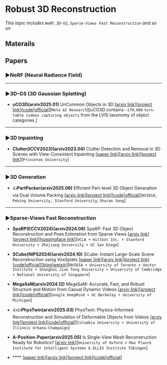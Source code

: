 # Robust 3D Reconstruction
*This topic includes `NeRF`, `3D-GS`, `Sparse-Views Fast Reconstruction` and so on*

## Materails

## Papers

### ▶NeRF (Neural Radiance Field)

***

### ▶3D-GS (3D Gaussian Splatting)

* **uCO3D(arxiv2025.01)** UnCommon Objects in 3D [[arxiv link](https://arxiv.org/abs/2501.07574)][[project link](https://uco3d.github.io/)][[code|official](https://www.github.com/facebookresearch/uco3d)][`Meta AI Research`][uCO3D contains `~170,000` `turn-table videos capturing objects` from the LVIS taxonomy of object categories.]

***

### ▶3D Inpainting

* **Clutter(ICCV2023)(arxiv2023.04)** Clutter Detection and Removal in 3D Scenes with View-Consistent Inpainting [[paper link](https://openaccess.thecvf.com/content/ICCV2023/html/Wei_Clutter_Detection_and_Removal_in_3D_Scenes_with_View-Consistent_Inpainting_ICCV_2023_paper.html)][[arxiv link](https://arxiv.org/abs/2304.03763)][[project link](https://weify627.github.io/clutter/)][`Princeton University`]

***

### ▶3D Generation

* 👍**PartPacker(arxiv2025.06)** Efficient Part-level 3D Object Generation via Dual Volume Packing [[arxiv link](https://arxiv.org/abs/2506.09980)][[project link](https://research.nvidia.com/labs/dir/partpacker/)][[code|official](https://github.com/NVlabs/PartPacker)][`NVIDIA, Peking University, Stanford University`; `Shuran Song`]

***

### ▶Sparse-Views Fast Reconstruction

* **SpaRP(ECCV2024)(arxiv2024.08)** SpaRP: Fast 3D Object Reconstruction and Pose Estimation from Sparse Views [[arxiv link](https://arxiv.org/abs/2408.10195)][[project link](https://chaoxu.xyz/sparp/)][[huggingface link](https://huggingface.co/spaces/sudo-ai/SpaRP)][`UCLA + Hillbot Inc. + Stanford University + Zhejiang University + UC San Diego`]

* **SCube(NIPS2024)(arxiv2024.10)** SCube: Instant Large-Scale Scene Reconstruction using VoxSplats [[paper link](https://openreview.net/forum?id=tLXgzQ5WZl)][[arxiv link](https://arxiv.org/abs/2410.20030)][[project link](https://research.nvidia.com/labs/toronto-ai/scube/)][[code|official](https://github.com/nv-tlabs/SCube)][[blog|weixin](https://mp.weixin.qq.com/s/1hPFqBHCuGq1YGePrnQ-oQ)][`NVIDIA + University of Toronto + Vector Institute + Shanghai Jiao Tong University + University of Cambridge + National University of Singapore`]

* **MegaSaM(arxiv2024.12)** MegaSaM: Accurate, Fast, and Robust Structure and Motion from Casual Dynamic Videos [[arxiv link](https://arxiv.org/abs/2412.04463)][[project link](https://mega-sam.github.io/)][[code|official](https://github.com/mega-sam/mega-sam)][`Google DeepMind + UC Berkeley + University of Michigan`]

* 👍👍**PhysTwin(arxiv2025.03)** PhysTwin: Physics-Informed Reconstruction and Simulation of Deformable Objects from Videos [[arxiv link](https://arxiv.org/abs/2503.17973)][[project link](https://jianghanxiao.github.io/phystwin-web/)][[code|official](https://github.com/Jianghanxiao/PhysTwin)][`Columbia University + University of Illinois Urbana-Champaign`]

* **A-Position-Paper(arxiv2025.05)** Is Single-View Mesh Reconstruction Ready for Robotics? [[arxiv link](https://arxiv.org/abs/2505.17966)][`University of Oxford + Max Planck Institute for Intelligent Systems & ELLIS Institute Tübingen`]


* **** [[paper link]()][[arxiv link]()][[project link]()][[code|official]()]

